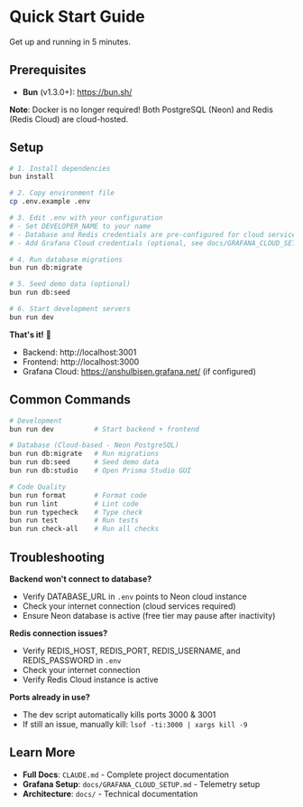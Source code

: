# Quick Start Guide

Get up and running in 5 minutes.

## Prerequisites

- **Bun** (v1.3.0+): https://bun.sh/

**Note**: Docker is no longer required! Both PostgreSQL (Neon) and Redis (Redis Cloud) are cloud-hosted.

## Setup

```bash
# 1. Install dependencies
bun install

# 2. Copy environment file
cp .env.example .env

# 3. Edit .env with your configuration
# - Set DEVELOPER_NAME to your name
# - Database and Redis credentials are pre-configured for cloud services
# - Add Grafana Cloud credentials (optional, see docs/GRAFANA_CLOUD_SETUP.md)

# 4. Run database migrations
bun run db:migrate

# 5. Seed demo data (optional)
bun run db:seed

# 6. Start development servers
bun run dev
```

**That's it!** 🎉

- Backend: http://localhost:3001
- Frontend: http://localhost:3000
- Grafana Cloud: https://anshulbisen.grafana.net/ (if configured)

## Common Commands

```bash
# Development
bun run dev          # Start backend + frontend

# Database (Cloud-based - Neon PostgreSQL)
bun run db:migrate   # Run migrations
bun run db:seed      # Seed demo data
bun run db:studio    # Open Prisma Studio GUI

# Code Quality
bun run format       # Format code
bun run lint         # Lint code
bun run typecheck    # Type check
bun run test         # Run tests
bun run check-all    # Run all checks
```

## Troubleshooting

**Backend won't connect to database?**

- Verify DATABASE_URL in `.env` points to Neon cloud instance
- Check your internet connection (cloud services required)
- Ensure Neon database is active (free tier may pause after inactivity)

**Redis connection issues?**

- Verify REDIS_HOST, REDIS_PORT, REDIS_USERNAME, and REDIS_PASSWORD in `.env`
- Check your internet connection
- Verify Redis Cloud instance is active

**Ports already in use?**

- The dev script automatically kills ports 3000 & 3001
- If still an issue, manually kill: `lsof -ti:3000 | xargs kill -9`

## Learn More

- **Full Docs**: `CLAUDE.md` - Complete project documentation
- **Grafana Setup**: `docs/GRAFANA_CLOUD_SETUP.md` - Telemetry setup
- **Architecture**: `docs/` - Technical documentation
